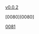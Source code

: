 [v0.0.2](https://github.com/littleflute/Wild-Kratts/edit/master/README.md)

[0080](0080]

[0081](0081)

